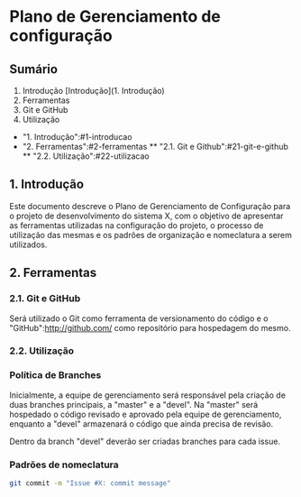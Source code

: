 # Plano de Gerenciamento de configuração

## Sumário
1.  Introdução [Introdução](1. Introdução)
2.  Ferramentas
 1. Git e GitHub
 2. Utilização

* "1. Introdução":#1-introducao
* "2. Ferramentas":#2-ferramentas
** "2.1. Git e Github":#21-git-e-github
** "2.2. Utilização":#22-utilizacao

## 1. Introdução

Este documento descreve o Plano de Gerenciamento de Configuração para o projeto de desenvolvimento do sistema X, 
com o objetivo de apresentar as ferramentas utilizadas na configuração do projeto, o processo de utilização das 
mesmas e os padrões de organização e nomeclatura a serem utilizados.

## 2. Ferramentas

### 2.1. Git e GitHub

Será utilizado o Git como ferramenta de versionamento do código e o "GitHub":http://github.com/ como repositório para hospedagem do mesmo.

### 2.2. Utilização

### Política de Branches

Inicialmente, a equipe de gerenciamento será responsável pela criação de duas branches principais, a "master" e a "devel". Na "master" será hospedado o código revisado e aprovado pela equipe de gerenciamento, enquanto a "devel" armazenará o código que ainda precisa de revisão.

Dentro da branch "devel" deverão ser criadas branches para cada issue.

### Padrões de nomeclatura

```sh
git commit -m "Issue #X: commit message"

